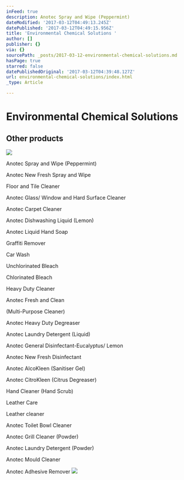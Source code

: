 ```yaml
---
inFeed: true
description: Anotec Spray and Wipe (Peppermint)
dateModified: '2017-03-12T04:49:13.245Z'
datePublished: '2017-03-12T04:49:15.956Z'
title: 'Environmental Chemical Solutions '
author: []
publisher: {}
via: {}
sourcePath: _posts/2017-03-12-environmental-chemical-solutions.md
hasPage: true
starred: false
datePublishedOriginal: '2017-03-12T04:39:48.127Z'
url: environmental-chemical-solutions/index.html
_type: Article

---
```

# Environmental Chemical Solutions 

## Other products
![](https://the-grid-user-content.s3-us-west-2.amazonaws.com/38c7644d-42b9-4bb9-867f-230dbedad8c8.jpg)

Anotec Spray and Wipe (Peppermint)

Anotec New Fresh Spray and Wipe

Floor and Tile Cleaner

Anotec Glass/ Window and Hard Surface Cleaner

Anotec Carpet Cleaner

Anotec Dishwashing Liquid (Lemon)

Anotec Liquid Hand Soap

Graffiti Remover

Car Wash

Unchlorinated Bleach

Chlorinated Bleach

Heavy Duty Cleaner

Anotec Fresh and Clean

(Multi-Purpose Cleaner)

Anotec Heavy Duty Degreaser

Anotec Laundry Detergent (Liquid)

Anotec General Disinfectant-Eucalyptus/ Lemon

Anotec New Fresh Disinfectant

Anotec AlcoKleen (Sanitiser Gel)

Anotec CitroKleen (Citrus Degreaser)

Hand Cleaner (Hand Scrub)

Leather Care

Leather cleaner

Anotec Toilet Bowl Cleaner

Anotec Grill Cleaner (Powder)

Anotec Laundry Detergent (Powder)

Anotec Mould Cleaner

Anotec Adhesive Remover
![](https://the-grid-user-content.s3-us-west-2.amazonaws.com/7fea65a0-5328-45c0-b838-502ed5a64851.jpg)